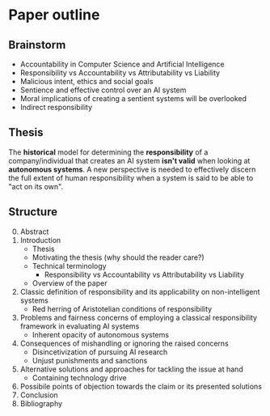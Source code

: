 # Paper outline

## Brainstorm

- Accountability in Computer Science and Artificial Intelligence
- Responsibility vs Accountability vs Attributability vs Liability
- Malicious intent, ethics and social goals
- Sentience and effective control over an AI system
- Moral implications of creating a sentient systems will be overlooked
- Indirect responsibility

## Thesis

The **historical** model for determining the **responsibility** of a company/individual that creates an AI system **isn't valid** when looking at **autonomous systems**.
A new perspective is needed to effectively discern the full extent of human responsibility when a system is said to be able to "act on its own".

## Structure

0. Abstract
1. Introduction
    - Thesis
    - Motivating the thesis (why should the reader care?)
    - Technical terminology
        - Responsibility vs Accountability vs Attributability vs Liability
    - Overview of the paper
2. Classic definition of responsibility and its applicability on non-intelligent systems
    - Red herring of Aristotelian conditions of responsibility
3. Problems and fairness concerns of employing a classical responsibility framework in evaluating AI systems
    - Inherent opacity of autonomous systems
4. Consequences of mishandling or ignoring the raised concerns
    - Disincetivization of pursuing AI research
    - Unjust punishments and sanctions
5. Alternative solutions and approaches for tackling the issue at hand
    - Containing technology drive 
6. Possibile points of objection towards the claim or its presented solutions
7. Conclusion
8. Bibliography
